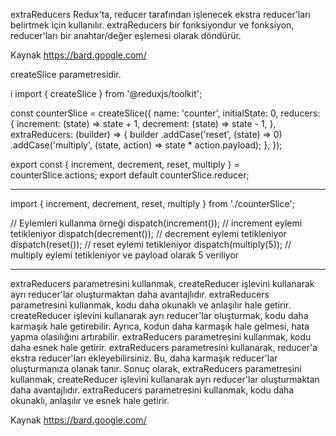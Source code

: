 extraReducers Redux'ta, reducer tarafından işlenecek ekstra reducer'ları belirtmek için kullanılır. extraReducers bir fonksiyondur ve fonksiyon, reducer'ları bir anahtar/değer eşlemesi olarak döndürür.

Kaynak <https://bard.google.com/> 

 createSlice parametresidir.


i
import { createSlice } from '@reduxjs/toolkit';

const counterSlice = createSlice({
  name: 'counter',
  initialState: 0,
  reducers: {
    increment: (state) => state + 1,
    decrement: (state) => state - 1,
  },
  extraReducers: (builder) => {
    builder
      .addCase('reset', (state) => 0)
      .addCase('multiply', (state, action) => state * action.payload);
  },
});

export const { increment, decrement, reset, multiply } = counterSlice.actions;
export default counterSlice.reducer;

----------------------------

import { increment, decrement, reset, multiply } from './counterSlice';

// Eylemleri kullanma örneği
dispatch(increment());    // increment eylemi tetikleniyor
dispatch(decrement());    // decrement eylemi tetikleniyor
dispatch(reset());        // reset eylemi tetikleniyor
dispatch(multiply(5));    // multiply eylemi tetikleniyor ve payload olarak 5 veriliyor

----------------------------

extraReducers parametresini kullanmak, createReducer işlevini kullanarak ayrı reducer'lar oluşturmaktan daha avantajlıdır. extraReducers parametresini kullanmak, kodu daha okunaklı ve anlaşılır hale getirir.
createReducer işlevini kullanarak ayrı reducer'lar oluşturmak, kodu daha karmaşık hale getirebilir. Ayrıca, kodun daha karmaşık hale gelmesi, hata yapma olasılığını artırabilir.
extraReducers parametresini kullanmak, kodu daha esnek hale getirir. extraReducers parametresini kullanarak, reducer'a ekstra reducer'ları ekleyebilirsiniz. Bu, daha karmaşık reducer'lar oluşturmanıza olanak tanır.
Sonuç olarak, extraReducers parametresini kullanmak, createReducer işlevini kullanarak ayrı reducer'lar oluşturmaktan daha avantajlıdır. extraReducers parametresini kullanmak, kodu daha okunaklı, anlaşılır ve esnek hale getirir.

Kaynak <https://bard.google.com/> 


